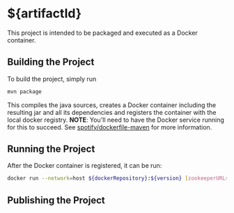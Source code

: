 # ${artifactId}

This project is intended to be packaged and executed as a Docker container.

## Building the Project

To build the project, simply run

```sh
mvn package
```

This compiles the java sources, creates a Docker container including the resulting jar and all its dependencies and registers the container with the local docker registry.
**NOTE**: You'll need to have the Docker service running for this to succeed.
See [spotify/dockerfile-maven](https://github.com/spotify/dockerfile-maven) for more information.

## Running the Project

After the Docker container is registered, it can be run:

```sh
docker run --network=host ${dockerRepository}:${version} [zookeeperURLs] [schemaRegistryURL]
```

## Publishing the Project

<!-- To be determined -->
